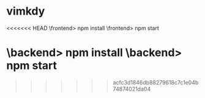 # vimkdy

<<<<<<< HEAD
\frontend> npm install
\frontend> npm start

\backend> npm install
\backend> npm start
=======
>>>>>>> acfc3d1846db88279618c7c1e04b74874021da04
